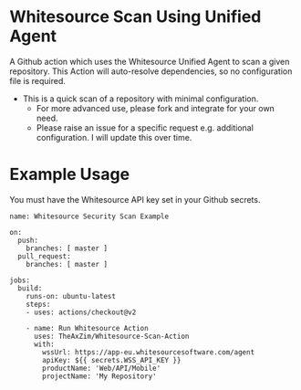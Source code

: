 # Whitesource Scan Using Unified Agent

A Github action which uses the Whitesource Unified Agent to scan a given repository. This Action will auto-resolve dependencies, so no configuration file is required.

- This is a quick scan of a repository with minimal configuration.
    - For more advanced use, please fork and integrate for your own need.
    - Please raise an issue for a specific request e.g. additional configuration. I will update this over time.
    
# Example Usage

You must have the Whitesource API key set in your Github secrets. 

```
name: Whitesource Security Scan Example

on:
  push:
    branches: [ master ]
  pull_request:
    branches: [ master ]

jobs:
  build:
    runs-on: ubuntu-latest
    steps:
    - uses: actions/checkout@v2

    - name: Run Whitesource Action
      uses: TheAxZim/Whitesource-Scan-Action
      with:
        wssUrl: https://app-eu.whitesourcesoftware.com/agent
        apiKey: ${{ secrets.WSS_API_KEY }}
        productName: 'Web/API/Mobile'
        projectName: 'My Repository'
```
